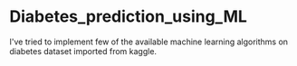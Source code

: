 # Diabetes_prediction_using_ML

I've tried to implement few of the available machine learning algorithms on diabetes dataset imported from kaggle.
